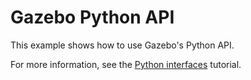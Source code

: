 # Gazebo Python API

This example shows how to use Gazebo's Python API.

For more information, see the
[Python interfaces](https://gazebosim.org/api/gazebo/6.4/python_interfaces.html) tutorial.
